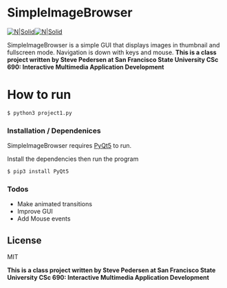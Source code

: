 # SimpleImageBrowser

[![N|Solid](https://www.python.org/static/opengraph-icon-200x200.png)](https://www.python.org)[![N|Solid](https://avatars0.githubusercontent.com/u/159455?v=4&s=200)](https://www.riverbankcomputing.com/software/pyqt)

SimpleImageBrowser is a simple GUI that displays images in thumbnail and fullscreen mode. Navigation is down with keys and mouse. **This is a class project written by Steve Pedersen at San Francisco State University CSc 690: Interactive Multimedia Application Development**

# How to run

```sh
$ python3 project1.py
```
### Installation / Dependenices

SimpleImageBrowser requires [PyQt5](https://www.riverbankcomputing.com/software/pyqt/download5) to run.

Install the dependencies then run the program

```sh
$ pip3 install PyQt5
```

### Todos

 - Make animated transitions
 - Improve GUI
 - Add Mouse events

License
----

MIT


**This is a class project written by Steve Pedersen at San Francisco State University CSc 690: Interactive Multimedia Application Development**
